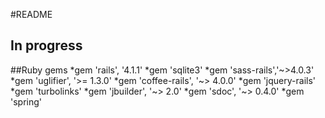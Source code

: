 #README

In progress
---

##Ruby gems
*gem 'rails', '4.1.1'
*gem 'sqlite3'
*gem 'sass-rails','~>4.0.3'
*gem 'uglifier', '>= 1.3.0'
*gem 'coffee-rails', '~> 4.0.0'
*gem 'jquery-rails'
*gem 'turbolinks'
*gem 'jbuilder', '~> 2.0'
*gem 'sdoc', '~> 0.4.0'
*gem 'spring'


